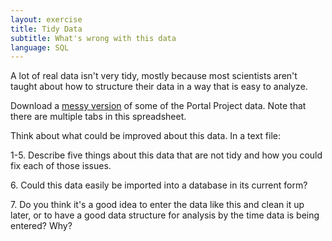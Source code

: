 ```yaml
---
layout: exercise
title: Tidy Data
subtitle: What's wrong with this data
language: SQL
---
```


A lot of real data isn't very tidy, mostly because most scientists aren't taught
about how to structure their data in a way that is easy to analyze.

Download a
[messy version](http://files.figshare.com/2252083/survey_data_spreadsheet_messy.xls)
of some of the Portal Project data. Note that there are multiple tabs in this
spreadsheet.

Think about what could be improved about this data. In a text file:

1-5\. Describe five things about this data that are not tidy and how you could
      fix each of those issues.

6\.   Could this data easily be imported into a database in its current form?

7\.   Do you think it's a good idea to enter the data like this and clean it up
      later, or to have a good data structure for analysis by the time data is
      being entered? Why?
